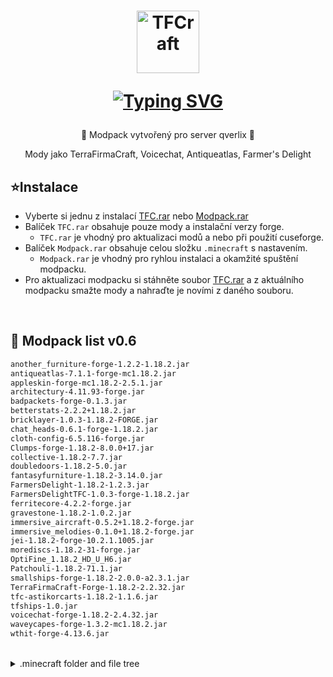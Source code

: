 <h1 align="center">
  <a href="https://github.com/patekcz"><img src="https://github.com/patekcz/TFCmodpack/assets/52839023/a09c7f73-f40a-4d55-8d00-1fe8399fc13c" height="100" alt="TFCraft"></a>
  
  <a href="https://git.io/typing-svg"><img src="https://readme-typing-svg.demolab.com?font=Fira+Code&weight=500&size=30&pause=3000&color=33F7CE&random=true&width=200&lines=TFC+modpack" alt="Typing SVG" /></a>
</h1>


<p align="center">🌸 Modpack vytvořený pro server qverlix 🌸</p>
<p align="center">Mody jako TerraFirmaCraft, Voicechat, Antiqueatlas, Farmer's Delight</p>


   ## ⭐Instalace
   
   - Vyberte si jednu z instalací [TFC.rar]() nebo [Modpack.rar]()
   - Balíček `TFC.rar` obsahuje pouze mody a instalační verzy forge.
     - `TFC.rar` je vhodný pro aktualizaci modů a nebo při použití cuseforge.
   - Balíček `Modpack.rar` obsahuje celou složku `.minecraft` s nastavením.
     - `Modpack.rar` je vhodný pro ryhlou instalaci a okamžité spuštění modpacku.
   - Pro aktualizaci modpacku si stáhněte soubor [TFC.rar]() a
    z aktuálního modpacku smažte mody a nahraďte je novími z daného souboru.
<br>



   ## 🌱 Modpack list v0.6
   ```sh
another_furniture-forge-1.2.2-1.18.2.jar
antiqueatlas-7.1.1-forge-mc1.18.2.jar
appleskin-forge-mc1.18.2-2.5.1.jar
architectury-4.11.93-forge.jar
badpackets-forge-0.1.3.jar
betterstats-2.2.2+1.18.2.jar
bricklayer-1.0.3-1.18.2-FORGE.jar
chat_heads-0.6.1-forge-1.18.2.jar
cloth-config-6.5.116-forge.jar
Clumps-forge-1.18.2-8.0.0+17.jar
collective-1.18.2-7.7.jar
doubledoors-1.18.2-5.0.jar
fantasyfurniture-1.18.2-3.14.0.jar
FarmersDelight-1.18.2-1.2.3.jar
FarmersDelightTFC-1.0.3-forge-1.18.2.jar
ferritecore-4.2.2-forge.jar
gravestone-1.18.2-1.0.2.jar
immersive_aircraft-0.5.2+1.18.2-forge.jar
immersive_melodies-0.1.0+1.18.2-forge.jar
jei-1.18.2-forge-10.2.1.1005.jar
morediscs-1.18.2-31-forge.jar
OptiFine_1.18.2_HD_U_H6.jar
Patchouli-1.18.2-71.1.jar
smallships-forge-1.18.2-2.0.0-a2.3.1.jar
TerraFirmaCraft-Forge-1.18.2-2.2.32.jar
tfc-astikorcarts-1.18.2-1.1.6.jar
tfships-1.0.jar
voicechat-forge-1.18.2-2.4.32.jar
waveycapes-forge-1.3.2-mc1.18.2.jar
wthit-forge-4.13.6.jar

  ```
<br>

<details>
  <summary>.minecraft folder and file tree</summary>
  <ol>
    
```sh
└───.minecraft
    │   options.txt
    │   optionsof.txt
    │   servers.dat
    │
    ├───config
    │   │   antiqueatlas.json5
    │   │   fml.toml
    │   │   forge-client.toml
    │   │   forge-common.toml
    │   │   patchouli-client.toml
    │   │   tfc-client.toml
    │   │   tfc-common.toml
    │   │   voicechat-client.toml
    │   │
    │   └───voicechat
    │           translations.properties
    │           username-cache.json
    │           voicechat-client.properties
    │           voicechat-server.properties
    │           voicechat-volumes.properties
    │
    ├───mods
    │       another_furniture-forge-1.2.2-1.18.2.jar
    │       antiqueatlas-7.1.1-forge-mc1.18.2.jar
    │       appleskin-forge-mc1.18.2-2.5.1.jar
    │       architectury-4.11.93-forge.jar
    │       badpackets-forge-0.1.3.jar
    │       betterstats-2.2.2+1.18.2.jar
    │       bricklayer-1.0.3-1.18.2-FORGE.jar
    │       chat_heads-0.6.1-forge-1.18.2.jar
    │       cloth-config-6.5.116-forge.jar
    │       Clumps-forge-1.18.2-8.0.0+17.jar
    │       collective-1.18.2-7.7.jar
    │       doubledoors-1.18.2-5.0.jar
    │       fantasyfurniture-1.18.2-3.14.0.jar
    │       FarmersDelight-1.18.2-1.2.3.jar
    │       FarmersDelightTFC-1.0.3-forge-1.18.2.jar
    │       ferritecore-4.2.2-forge.jar
    │       gravestone-1.18.2-1.0.2.jar
    │       immersive_aircraft-0.5.2+1.18.2-forge.jar
    │       immersive_melodies-0.1.0+1.18.2-forge.jar
    │       jei-1.18.2-forge-10.2.1.1005.jar
    │       morediscs-1.18.2-31-forge.jar
    │       OptiFine_1.18.2_HD_U_H6.jar
    │       Patchouli-1.18.2-71.1.jar
    │       smallships-forge-1.18.2-2.0.0-a2.3.1.jar
    │       TerraFirmaCraft-Forge-1.18.2-2.2.32.jar
    │       tfc-astikorcarts-1.18.2-1.1.6.jar
    │       tfships-1.0.jar
    │       voicechat-forge-1.18.2-2.4.32.jar
    │       waveycapes-forge-1.3.2-mc1.18.2.jar
    │       wthit-forge-4.13.6.jar
    │
    ├───resourcepacks
    └───versions
        │   version_manifest_v2.json
        │
        ├───1.18.2
        │       1.18.2.jar
        │       1.18.2.json
        │
        ├───1.18.2-forge-40.2.0
        │       1.18.2-forge-40.2.0.jar
        │       1.18.2-forge-40.2.0.json
        │
        ├───1.20.4
        │       1.20.4.json
        │
        └───23w51b
                23w51b.json
```

  </ol>
</details>



